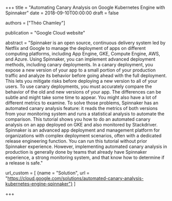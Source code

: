 +++
title = "Automating Canary Analysis on Google Kubernetes Engine with Spinnaker"
date = 2018-09-10T00:00:00
draft = false

authors = ["Théo Chamley"]

publication = "Google Cloud website"

abstract = "Spinnaker is an open source, continuous delivery system led by Netflix and Google to manage the deployment of apps on different computing platforms, including App Engine, GKE, Compute Engine, AWS, and Azure. Using Spinnaker, you can implement advanced deployment methods, including canary deployments. In a canary deployment, you expose a new version of your app to a small portion of your production traffic and analyze its behavior before going ahead with the full deployment. This lets you mitigate risks before deploying a new version to all of your users. To use canary deployments, you must accurately compare the behavior of the old and new versions of your app. The differences can be subtle and might take some time to appear. You might also have a lot of different metrics to examine. To solve those problems, Spinnaker has an automated canary analysis feature: it reads the metrics of both versions from your monitoring system and runs a statistical analysis to automate the comparison. This tutorial shows you how to do an automated canary analysis on an app deployed on GKE and also monitored by Stackdriver. Spinnaker is an advanced app deployment and management platform for organizations with complex deployment scenarios, often with a dedicated release engineering function. You can run this tutorial without prior Spinnaker experience. However, implementing automated canary analysis in production is generally done by teams that already have Spinnaker experience, a strong monitoring system, and that know how to determine if a release is safe."

url_custom = [
  {name = "Solution", url = "https://cloud.google.com/solutions/automated-canary-analysis-kubernetes-engine-spinnaker"}
  ]

+++
